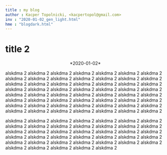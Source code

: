 ```yaml
---
title : my blog
author : Kacper Topolnicki, <kacpertopol@gmail.com>
inv : "2020-01-02_gen_light.html"
hme : "blogdark.html"
---
```



# title 2
<center>
*2020-01-02*
</center>

alskdma 2 alskdma 2
alskdma 2 alskdma 2
alskdma 2 alskdma 2
alskdma 2 alskdma 2
alskdma 2 alskdma 2
alskdma 2 alskdma 2
alskdma 2 alskdma 2
alskdma 2 alskdma 2
alskdma 2 alskdma 2
alskdma 2 alskdma 2
alskdma 2 alskdma 2
alskdma 2 alskdma 2
alskdma 2 alskdma 2
alskdma 2 alskdma 2
alskdma 2 alskdma 2
alskdma 2 alskdma 2
alskdma 2 alskdma 2
alskdma 2 alskdma 2
alskdma 2 alskdma 2
alskdma 2 alskdma 2
alskdma 2 alskdma 2
alskdma 2 alskdma 2
alskdma 2 alskdma 2
alskdma 2 alskdma 2
alskdma 2 alskdma 2
alskdma 2 alskdma 2
alskdma 2 alskdma 2
alskdma 2 alskdma 2

alskdma 2 alskdma 2
alskdma 2 alskdma 2
alskdma 2 alskdma 2
alskdma 2 alskdma 2
alskdma 2 alskdma 2
alskdma 2 alskdma 2
alskdma 2 alskdma 2
alskdma 2 alskdma 2
alskdma 2 alskdma 2
alskdma 2 alskdma 2
alskdma 2 alskdma 2
alskdma 2 alskdma 2
alskdma 2 alskdma 2
alskdma 2 alskdma 2
alskdma 2 alskdma 2
alskdma 2 alskdma 2
alskdma 2 alskdma 2
alskdma 2 alskdma 2
alskdma 2 alskdma 2
alskdma 2 alskdma 2

<!--BEGIN_HTML
<div>
  <div style="position:relative;padding-top:28.13%;">
	<iframe 
	   style="position:absolute;top:0;left:25%;width:50%;height:100%;" 
	   src="https://www.youtube.com/embed/2BIx2x-Q2fE" 
	   frameborder="0" 
	   allow="accelerometer; autoplay; clipboard-write; encrypted-media; gyroscope; picture-in-picture" 
	   allowfullscreen>
	</iframe>
  </div>
</div>
END_HTML-->


